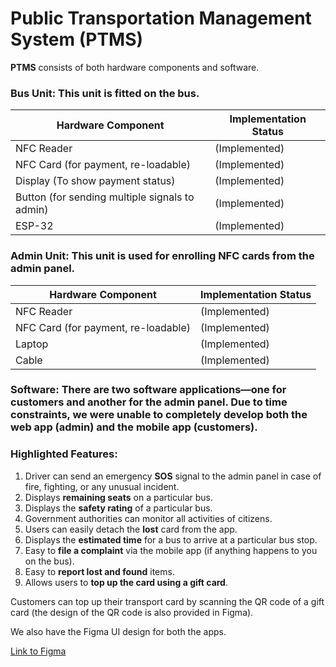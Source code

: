 # Public Transportation Management System (PTMS)

**PTMS** consists of both hardware components and software.

### **Bus Unit**: This unit is fitted on the bus.

| Hardware Component                          | Implementation Status |
|---------------------------------------------|-----------------------|
| NFC Reader                                  | (Implemented)         |
| NFC Card (for payment, re-loadable)         | (Implemented)         |
| Display (To show payment status)            | (Implemented)         |
| Button (for sending multiple signals to admin) | (Implemented)     |
| ESP-32                                      | (Implemented)         |

### **Admin Unit**: This unit is used for enrolling NFC cards from the admin panel.

| Hardware Component                          | Implementation Status |
|---------------------------------------------|-----------------------|
| NFC Reader                                  | (Implemented)         |
| NFC Card (for payment, re-loadable)         | (Implemented)         |
| Laptop                                      | (Implemented)         |
| Cable                                       | (Implemented)         |

### **Software**: There are two software applications—one for customers and another for the admin panel. Due to time constraints, we were unable to completely develop both the web app (admin) and the mobile app (customers).

### **Highlighted Features**:

1. Driver can send an emergency **SOS** signal to the admin panel in case of fire, fighting, or any unusual incident.
2. Displays **remaining seats** on a particular bus.
3. Displays the **safety rating** of a particular bus.
4. Government authorities can monitor all activities of citizens.
5. Users can easily detach the **lost** card from the app.
6. Displays the **estimated time** for a bus to arrive at a particular bus stop.
7. Easy to **file a complaint** via the mobile app (if anything happens to you on the bus).
8. Easy to **report lost and found** items.
9. Allows users to **top up the card using a gift card**.

Customers can top up their transport card by scanning the QR code of a gift card (the design of the QR code is also provided in Figma).

We also have the Figma UI design for both the apps.

[Link to Figma](https://www.figma.com/design/tTodauED34iOVlHtgvL5Xa/PTMS?node-id=0-1&t=8yPJngUGAp30ogWa-1)
